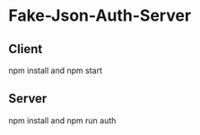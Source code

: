 # Fake-Json-Auth-Server
 
## Client

npm install and npm start

## Server

npm install and npm run auth

